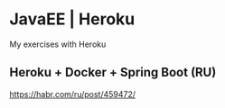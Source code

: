 # JavaEE | Heroku
My exercises with Heroku

## Heroku + Docker + Spring Boot (RU)
https://habr.com/ru/post/459472/
